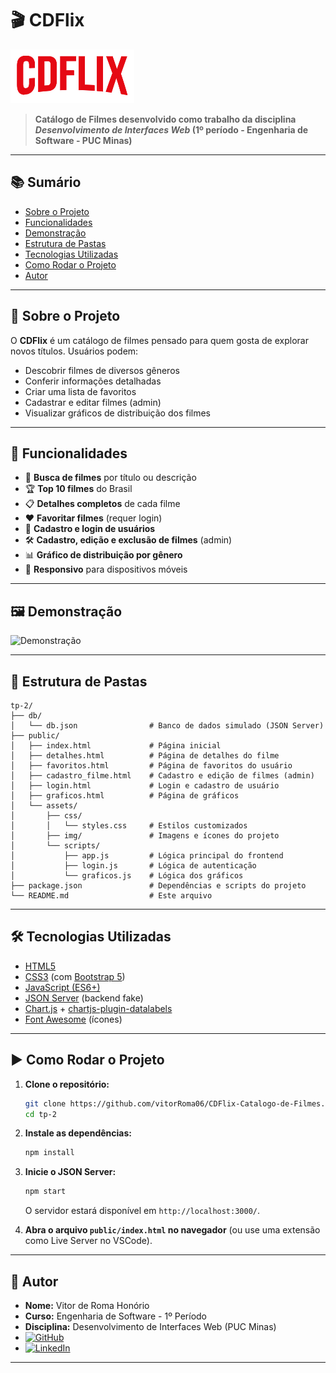 # 🎬 CDFlix

![CDFlix Banner](public/assets/img/CDFLIX.png)

> **Catálogo de Filmes desenvolvido como trabalho da disciplina _Desenvolvimento de Interfaces Web_ (1º período - Engenharia de Software - PUC Minas)**

---

## 📚 Sumário

- [Sobre o Projeto](#sobre-o-projeto)
- [Funcionalidades](#funcionalidades)
- [Demonstração](#demonstração)
- [Estrutura de Pastas](#estrutura-de-pastas)
- [Tecnologias Utilizadas](#tecnologias-utilizadas)
- [Como Rodar o Projeto](#como-rodar-o-projeto)
- [Autor](#autor)

---

## 📝 Sobre o Projeto

O **CDFlix** é um catálogo de filmes pensado para quem gosta de explorar novos títulos. Usuários podem:

- Descobrir filmes de diversos gêneros
- Conferir informações detalhadas
- Criar uma lista de favoritos
- Cadastrar e editar filmes (admin)
- Visualizar gráficos de distribuição dos filmes

---

## 🚀 Funcionalidades

- 🔎 **Busca de filmes** por título ou descrição
- 🏆 **Top 10 filmes** do Brasil
- 📋 **Detalhes completos** de cada filme
- ❤️ **Favoritar filmes** (requer login)
- 👤 **Cadastro e login de usuários**
- 🛠️ **Cadastro, edição e exclusão de filmes** (admin)
- 📊 **Gráfico de distribuição por gênero**
- 📱 **Responsivo** para dispositivos móveis

---

## 🖼️ Demonstração

![Demonstração](public/assets/img/print-cdflix.png)

---

## 📁 Estrutura de Pastas

```plaintext
tp-2/
├── db/
│   └── db.json                # Banco de dados simulado (JSON Server)
├── public/
│   ├── index.html             # Página inicial
│   ├── detalhes.html          # Página de detalhes do filme
│   ├── favoritos.html         # Página de favoritos do usuário
│   ├── cadastro_filme.html    # Cadastro e edição de filmes (admin)
│   ├── login.html             # Login e cadastro de usuário
│   ├── graficos.html          # Página de gráficos
│   └── assets/
│       ├── css/
│       │   └── styles.css     # Estilos customizados
│       ├── img/               # Imagens e ícones do projeto
│       └── scripts/
│           ├── app.js         # Lógica principal do frontend
│           ├── login.js       # Lógica de autenticação
│           └── graficos.js    # Lógica dos gráficos
├── package.json               # Dependências e scripts do projeto
└── README.md                  # Este arquivo
```

---

## 🛠️ Tecnologias Utilizadas

- [HTML5](https://developer.mozilla.org/pt-BR/docs/Web/HTML)
- [CSS3](https://developer.mozilla.org/pt-BR/docs/Web/CSS) (com [Bootstrap 5](https://getbootstrap.com/))
- [JavaScript (ES6+)](https://developer.mozilla.org/pt-BR/docs/Web/JavaScript)
- [JSON Server](https://github.com/typicode/json-server) (backend fake)
- [Chart.js](https://www.chartjs.org/) + [chartjs-plugin-datalabels](https://chartjs-plugin-datalabels.netlify.app/)
- [Font Awesome](https://fontawesome.com/) (ícones)

---

## ▶️ Como Rodar o Projeto

1. **Clone o repositório:**
   ```sh
   git clone https://github.com/vitorRoma06/CDFlix-Catalogo-de-Filmes.git
   cd tp-2
   ```

2. **Instale as dependências:**
   ```sh
   npm install
   ```

3. **Inicie o JSON Server:**
   ```sh
   npm start
   ```
   O servidor estará disponível em `http://localhost:3000/`.

4. **Abra o arquivo `public/index.html` no navegador** (ou use uma extensão como Live Server no VSCode).

---

## 👤 Autor

- **Nome:** Vitor de Roma Honório
- **Curso:** Engenharia de Software - 1º Período
- **Disciplina:** Desenvolvimento de Interfaces Web (PUC Minas)
- [![GitHub](https://img.shields.io/badge/GitHub-vitorRoma06-181717?style=flat&logo=github)](https://github.com/vitorRoma06)
- [![LinkedIn](https://img.shields.io/badge/LinkedIn-vitordroma-0A66C2?style=flat&logo=linkedin)](https://www.linkedin.com/in/vitordroma/)

---


